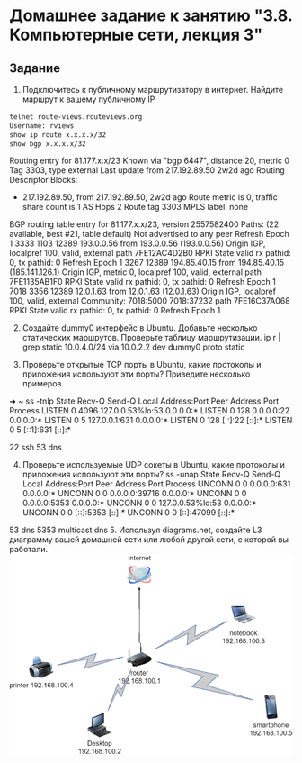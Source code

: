 # Домашнее задание к занятию "3.8. Компьютерные сети, лекция 3"

## Задание

1. Подключитесь к публичному маршрутизатору в интернет. Найдите маршрут к вашему публичному IP
```
telnet route-views.routeviews.org
Username: rviews
show ip route x.x.x.x/32
show bgp x.x.x.x/32
```


Routing entry for 81.177.x.x/23
  Known via "bgp 6447", distance 20, metric 0
  Tag 3303, type external
  Last update from 217.192.89.50 2w2d ago
  Routing Descriptor Blocks:
  * 217.192.89.50, from 217.192.89.50, 2w2d ago
      Route metric is 0, traffic share count is 1
      AS Hops 2
      Route tag 3303
      MPLS label: none


BGP routing table entry for 81.177.x.x/23, version 2557582400
Paths: (22 available, best #21, table default)
  Not advertised to any peer
  Refresh Epoch 1
  3333 1103 12389
    193.0.0.56 from 193.0.0.56 (193.0.0.56)
      Origin IGP, localpref 100, valid, external
      path 7FE12AC4D2B0 RPKI State valid
      rx pathid: 0, tx pathid: 0
  Refresh Epoch 1
  3267 12389
    194.85.40.15 from 194.85.40.15 (185.141.126.1)
      Origin IGP, metric 0, localpref 100, valid, external
      path 7FE1135AB1F0 RPKI State valid
      rx pathid: 0, tx pathid: 0
  Refresh Epoch 1
  7018 3356 12389
    12.0.1.63 from 12.0.1.63 (12.0.1.63)
      Origin IGP, localpref 100, valid, external
      Community: 7018:5000 7018:37232
      path 7FE16C37A068 RPKI State valid
      rx pathid: 0, tx pathid: 0
  Refresh Epoch 1

2. Создайте dummy0 интерфейс в Ubuntu. Добавьте несколько статических маршрутов. Проверьте таблицу маршрутизации.
ip r | grep static
10.0.4.0/24 via 10.0.2.2 dev dummy0 proto static

3. Проверьте открытые TCP порты в Ubuntu, какие протоколы и приложения используют эти порты? Приведите несколько примеров.

➜  ~ ss -tnlp
State    Recv-Q   Send-Q     Local Address:Port     Peer Address:Port  Process
LISTEN   0        4096       127.0.0.53%lo:53            0.0.0.0:*
LISTEN   0        128              0.0.0.0:22            0.0.0.0:*
LISTEN   0        5              127.0.0.1:631           0.0.0.0:*
LISTEN   0        128                 [::]:22               [::]:*
LISTEN   0        5                  [::1]:631              [::]:*

22 ssh
53 dns

4. Проверьте используемые UDP сокеты в Ubuntu, какие протоколы и приложения используют эти порты?
 ss -unap
State   Recv-Q   Send-Q     Local Address:Port      Peer Address:Port  Process
UNCONN  0        0                0.0.0.0:631            0.0.0.0:*
UNCONN  0        0                0.0.0.0:39716          0.0.0.0:*
UNCONN  0        0                0.0.0.0:5353           0.0.0.0:*
UNCONN  0        0          127.0.0.53%lo:53             0.0.0.0:*
UNCONN  0        0                   [::]:5353              [::]:*
UNCONN  0        0                   [::]:47099             [::]:*

53 dns
5353 multicast dns
5. Используя diagrams.net, создайте L3 диаграмму вашей домашней сети или любой другой сети, с которой вы работали. 
![net-diagram](../img/net-diagram.png)
